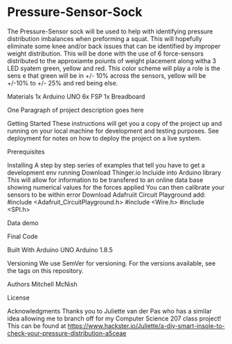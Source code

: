 # Pressure-Sensor-Sock
  The Pressure-Sensor sock will be used to help with identifying pressure distribution imbalances when preforming a squat. This will hopefully eliminate some knee and/or back issues that can be identified by improper weight distribution. This will be done with the use of 6 force-sensors distributed to the approxiamte poiunts of weight placement along witha 3 LED syatem green, yellow and red. This color scheme will play a role is the sens e that green will be in +/- 10% across the sensors, yellow will be +/-10% to +/- 25% and red being else. 

Materials
  1x Arduino UNO
  6x FSP
  1x Breadboard
  
One Paragraph of project description goes here

Getting Started
These instructions will get you a copy of the project up and running on your local machine for development and testing purposes. See deployment for notes on how to deploy the project on a live system.

Prerequisites
  


Installing
A step by step series of examples that tell you have to get a development env running
  Download Thinger.io
    Incluide into Arduino library
      This will allow for information to be transfered to an online data base showing numerical values for the forces applied
        You can then calibrate your sensors to be within error
  Download Adafruiit Circuit Playground 
    add:
      #include <Adafruit_CircuitPlayground.h>
      #include <Wire.h>
      #include <SPI.h>

Data demo

Final Code

Built With
  Arduino UNO
  Arduino 1.8.5

Versioning
We use SemVer for versioning. For the versions available, see the tags on this repository.

Authors
Mitchell McNish

License


Acknowledgments
Thanks you to Juliette van der Pas who has a similar idea allowing me to branch off for my Computer Science 207 class project! This can be found at https://www.hackster.io/Juliette/a-diy-smart-insole-to-check-your-pressure-distribution-a5ceae
